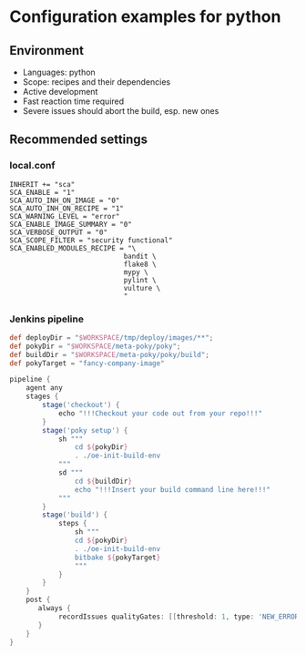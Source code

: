 # Configuration examples for python

## Environment

* Languages: python
* Scope: recipes and their dependencies
* Active development
* Fast reaction time required
* Severe issues should abort the build, esp. new ones

## Recommended settings

### local.conf

```bitbake
INHERIT += "sca"
SCA_ENABLE = "1"
SCA_AUTO_INH_ON_IMAGE = "0"
SCA_AUTO_INH_ON_RECIPE = "1"
SCA_WARNING_LEVEL = "error"
SCA_ENABLE_IMAGE_SUMMARY = "0"
SCA_VERBOSE_OUTPUT = "0"
SCA_SCOPE_FILTER = "security functional"
SCA_ENABLED_MODULES_RECIPE = "\
                            bandit \
                            flake8 \
                            mypy \
                            pylint \
                            vulture \
                            "
```

### Jenkins pipeline

```groovy
def deployDir = "$WORKSPACE/tmp/deploy/images/**";
def pokyDir = "$WORKSPACE/meta-poky/poky";
def buildDir = "$WORKSPACE/meta-poky/poky/build";
def pokyTarget = "fancy-company-image"

pipeline {
    agent any
    stages {
        stage('checkout') {
            echo "!!!Checkout your code out from your repo!!!"
        }
        stage('poky setup') {
            sh """
                cd ${pokyDir}
                . ./oe-init-build-env
            """
            sd """
                cd ${buildDir}
                echo "!!!Insert your build command line here!!!"
            """
        }
        stage('build') {
            steps {
                sh """
                cd ${pokyDir}
                . ./oe-init-build-env
                bitbake ${pokyTarget}
                """
            }
        }
    }
    post {
       always {
            recordIssues qualityGates: [[threshold: 1, type: 'NEW_ERROR', unstable: false]], tools: [checkStyle(pattern: '$deployDir/sca/*/checkstyle/*.xml')]
       }
    }
}
```
